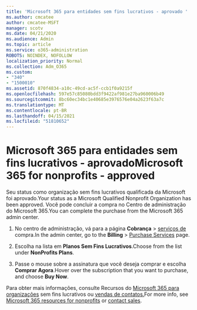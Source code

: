 ```yaml
---
title: 'Microsoft 365 para entidades sem fins lucrativos - aprovado '
ms.author: cmcatee
author: cmcatee-MSFT
manager: scotv
ms.date: 04/21/2020
ms.audience: Admin
ms.topic: article
ms.service: o365-administration
ROBOTS: NOINDEX, NOFOLLOW
localization_priority: Normal
ms.collection: Adm_O365
ms.custom:
- "340"
- "1500010"
ms.assetid: 870f4834-a10c-49cd-ac5f-ccb1f0a9215f
ms.openlocfilehash: 597e57c85080bdd3f9422af981e27ba960006b49
ms.sourcegitcommit: 8bc60ec34bc1e40685e3976576e04a2623f63a7c
ms.translationtype: MT
ms.contentlocale: pt-BR
ms.lasthandoff: 04/15/2021
ms.locfileid: "51810652"
---
```

# <a name="microsoft-365-for-nonprofits---approved"></a><span data-ttu-id="36596-102">Microsoft 365 para entidades sem fins lucrativos - aprovado</span><span class="sxs-lookup"><span data-stu-id="36596-102">Microsoft 365 for nonprofits - approved</span></span>

<span data-ttu-id="36596-103">Seu status como organização sem fins lucrativos qualificada da Microsoft foi aprovado.</span><span class="sxs-lookup"><span data-stu-id="36596-103">Your status as a Microsoft Qualified Nonprofit Organization has been approved.</span></span> <span data-ttu-id="36596-104">Você pode concluir a compra no Centro de administração do Microsoft 365.</span><span class="sxs-lookup"><span data-stu-id="36596-104">You can complete the purchase from the Microsoft 365 admin center.</span></span>

1. <span data-ttu-id="36596-105">No centro de administração, vá para a página **Cobrança** \> [serviços de](https://go.microsoft.com/fwlink/p/?linkid=868433) compra.</span><span class="sxs-lookup"><span data-stu-id="36596-105">In the admin center, go to the **Billing** \> [Purchase Services](https://go.microsoft.com/fwlink/p/?linkid=868433) page.</span></span>

2. <span data-ttu-id="36596-106">Escolha na lista em **Planos Sem Fins Lucrativos**.</span><span class="sxs-lookup"><span data-stu-id="36596-106">Choose from the list under **NonProfits Plans**.</span></span>

3. <span data-ttu-id="36596-107">Passe o mouse sobre a assinatura que você deseja comprar e escolha **Comprar Agora**.</span><span class="sxs-lookup"><span data-stu-id="36596-107">Hover over the subscription that you want to purchase, and choose **Buy Now**.</span></span>

<span data-ttu-id="36596-108">Para obter mais informações, consulte Recursos do [Microsoft 365 para organizações](https://www.microsoft.com/nonprofits/microsoft-365) sem fins lucrativos ou [vendas de contatos.](https://www.microsoft.com/nonprofits/contact-us)</span><span class="sxs-lookup"><span data-stu-id="36596-108">For more info, see [Microsoft 365 resources for nonprofits](https://www.microsoft.com/nonprofits/microsoft-365) or [contact sales](https://www.microsoft.com/nonprofits/contact-us).</span></span>

